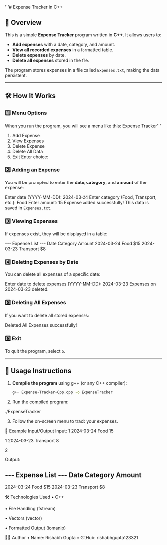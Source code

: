 '''# Expense Tracker in C++

## 📌 Overview
This is a simple **Expense Tracker** program written in **C++**. It allows users to:
- **Add expenses** with a date, category, and amount.
- **View all recorded expenses** in a formatted table.
- **Delete expenses** by date.
- **Delete all expenses** stored in the file.

The program stores expenses in a file called `Expenses.txt`, making the data persistent.

---

## 🛠️ How It Works
### **1️⃣ Menu Options**
When you run the program, you will see a menu like this:
Expense Tracker'''

1. Add Expense
2. View Expenses
3. Delete Expense
4. Delete All Data
5. Exit Enter choice:

### **2️⃣ Adding an Expense**
You will be prompted to enter the **date**, **category**, and **amount** of the expense:

Enter date (YYYY-MM-DD): 2024-03-24 
Enter category (Food, Transport, etc.): Food 
Enter amount: 15 
Expense added successfully!
This data is saved in `Expenses.txt`.

### **3️⃣ Viewing Expenses**
If expenses exist, they will be displayed in a table:

--- Expense List --- 
Date Category Amount
2024-03-24 Food $15 
2024-03-23 Transport $8

### **4️⃣ Deleting Expenses by Date**
You can delete all expenses of a specific date:

Enter date to delete expenses (YYYY-MM-DD): 2024-03-23 Expenses on 2024-03-23 deleted.

### **5️⃣ Deleting All Expenses**
If you want to delete all stored expenses:

Deleted All Expenses successfully!

### **6️⃣ Exit**
To quit the program, select `5`.

---

## 📌 Usage Instructions
1. **Compile the program** using g++ (or any C++ compiler):
   ```sh
   g++ Expense-Tracker-Cpp.cpp -o ExpenseTracker

2. Run the compiled program:

  ./ExpenseTracker

3. Follow the on-screen menu to track your expenses.

📌 Example Input/Output
Input:
1
2024-03-24
Food
15

1
2024-03-23
Transport
8

2

Output:

--- Expense List ---
Date        Category       Amount
----------------------------------
2024-03-24  Food          $15
2024-03-23  Transport     $8


🛠️ Technologies Used
• C++

• File Handling (fstream)

• Vectors (vector)

• Formatted Output (iomanip)

👨‍💻 Author
• Name: Rishabh Gupta
• GitHub: rishabhgupta123321
